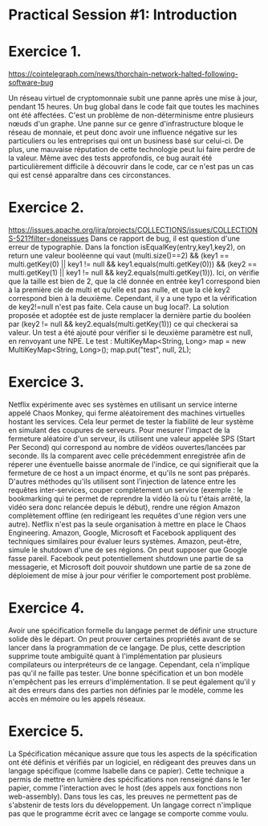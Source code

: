 # Practical Session #1: Introduction

# Exercice 1. 
https://cointelegraph.com/news/thorchain-network-halted-following-software-bug

Un réseau virtuel de cryptomonnaie subit une panne après une mise à jour, pendant 15 heures. Un bug global dans le code fait que toutes les machines ont été affectées. C'est un problème de non-déterminisme entre plusieurs nœuds d'un graphe.
Une panne sur ce genre d'infrastructure bloque le réseau de monnaie, et peut donc avoir une influence négative sur les particuliers ou les entreprises qui ont un business basé sur celui-ci. De plus, une mauvaise réputation de cette technologie peut lui faire perdre de la valeur. Même avec des tests approfondis, ce bug aurait été particulièrement difficile à découvrir dans le code, car ce n'est pas un cas qui est censé apparaître dans ces circonstances.
# Exercice 2.  
https://issues.apache.org/jira/projects/COLLECTIONS/issues/COLLECTIONS-521?filter=doneissues Dans ce rapport de bug, il est question d'une erreur de typographie. Dans la fonction isEqualKey(entry,key1,key2), on return une valeur booléenne qui vaut (multi.size()==2) && (key1 == multi.getKey(0) || key1 != null && key1.equals(multi.getKey(0))) && (key2 == multi.getKey(1) || key1 != null && key2.equals(multi.getKey(1))). Ici, on vérifie que la taille est bien de 2, que la clé donnée en entrée key1 correspond bien à la première clé de multi et qu'elle est pas nulle, et que la clé key2 correspond bien à la deuxième. Cependant, il y a une typo et la vérification de key2!=null n'est pas faite. Cela cause un bug local?. La solution proposée et adoptée est de juste remplacer la dernière partie du booléen par (key2 != null && key2.equals(multi.getKey(1))) ce qui checkerai sa valeur. Un test a été ajouté pour vérifier si le deuxième paramètre est null, en renvoyant une NPE. Le test : MultiKeyMap<String, Long> map = new MultiKeyMap<String, Long>();
map.put("test", null, 2L);

# Exercice 3.
Netflix expérimente avec ses systèmes en utilisant un service interne appelé Chaos Monkey, qui ferme aléatoirement des machines virtuelles hostant les services. Cela leur permet de tester la fiabilité de leur système en simulant des coupures de serveurs. Pour mesurer l'impact de la fermeture aléatoire d'un serveur, ils utilisent une valeur appelée SPS (Start Per Second) qui correspond au nombre de vidéos ouvertes/lancées par seconde. Ils la comparent avec celle précédemment enregistrée afin de réperer une éventuelle baisse anormale de l'indice, ce qui signifierait que la fermeture de ce host a un impact énorme, et qu'ils ne sont pas préparés.
D'autres méthodes qu'ils utilisent sont l'injection de latence entre les requêtes inter-services, couper complètement un service (exemple : le bookmarking qui te permet de reprendre la vidéo là où tu t'étais arrêté, la vidéo sera donc relancée depuis le début), rendre une région Amazon complètement offline (en redirigeant les requêtes d'une région vers une autre).
Netflix n'est pas la seule organisation à mettre en place le Chaos Engineering. Amazon, Google, Microsoft et Facebook appliquent des techniques similaires pour évaluer leurs systèmes.
Amazon, peut-être, simule le shutdown d'une de ses régions. On peut supposer que Google fasse pareil. Facebook peut potentiellement shutdown une partie de sa messagerie, et Microsoft doit pouvoir shutdown une partie de sa zone de déploiement de mise à jour pour vérifier le comportement post problème.

# Exercice 4. 

Avoir une spécification formelle du langage permet de définir une structure solide dès le départ. On peut prouver certaines propriétés avant de se lancer dans la programmation de ce langage. De plus, cette description supprime toute ambiguïté quant à l'implémentation par plusieurs compilateurs ou interpréteurs de ce langage.
Cependant, cela n'implique pas qu'il ne faille pas tester. Une bonne spécification et un bon modèle n'empêchent pas les erreurs d'implémentation. Il se peut également qu'il y ait des erreurs dans des parties non définies par le modèle, comme les accès en mémoire ou les appels réseaux.

# Exercice 5.  

La Spécification mécanique assure que tous les aspects de la spécification ont été définis et vérifiés par un logiciel, en rédigeant des preuves dans un langage spécifique (comme Isabelle dans ce papier). Cette technique a permis de mettre en lumière des spécifications non renseigné dans le 1er papier, comme l'interaction avec le host (des appels aux fonctions non web-assembly).
Dans tous les cas, les preuves ne permettent pas de s'abstenir de tests lors du développement. Un langage correct n'implique pas que le programme écrit avec ce langage se comporte comme voulu.

